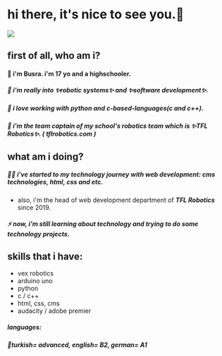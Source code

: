 # hi there, it's nice to see you.👋
<img src="https://ibb.co/CMXZ69B ">


## first of all, who am i?

#### 🌱 i'm Busra. i'm 17 yo and a highschooler.
##### 🧠 i'm really into ✨robotic systems✨ and ✨software development✨. 
##### 🥵 i love working with <b><i>python</i></b> and <b><i>c-based-languages</i></b>(c and c++). 
##### 💜 i'm the team captain of my school's robotics team which is ✨TFL Robotics✨. ( tflrobotics.com )

## what am i doing?

##### 👩‍💻 i've started to <i>my technology journey</i> with web development: cms technologies, html, css and etc.
- also, i'm the head of web development department of <b><i>TFL Robotics</i></b> since 2019.
##### ⚡ now, i'm still learning about technology and trying to do some technology projects.

## skills that i have:
- vex robotics 
- arduino uno
- python
- c / c++
- html, css, cms
- audacity / adobe premier

#####  languages:
#####  👾turkish= advanced, english= B2, german= A1
